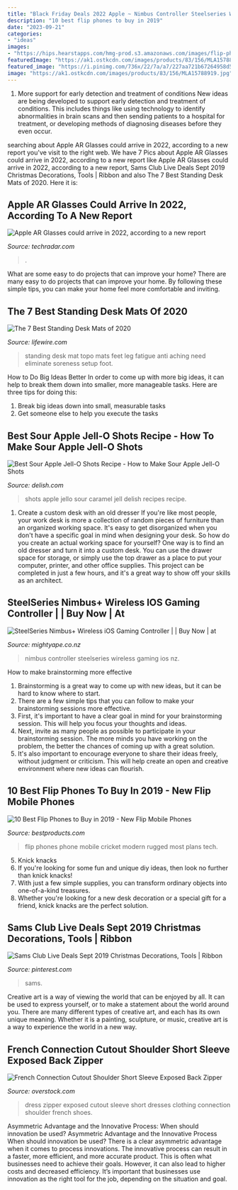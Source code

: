 ```yaml
---
title: "Black Friday Deals 2022 Apple ~ Nimbus Controller Steelseries Wireless Gaming Ios Nz"
description: "10 best flip phones to buy in 2019"
date: "2023-09-21"
categories:
- "ideas"
images:
- "https://hips.hearstapps.com/hmg-prod.s3.amazonaws.com/images/flip-phones-2018-1529593956.gif?crop=1.00xw:1.00xh;0,0&amp;resize=1200:*"
featuredImage: "https://ak1.ostkcdn.com/images/products/83/156/MLA15788919.jpg"
featured_image: "https://i.pinimg.com/736x/22/7a/a7/227aa721b67264958d5aa63cc17e02c4.jpg"
image: "https://ak1.ostkcdn.com/images/products/83/156/MLA15788919.jpg"
---
```



1) More support for early detection and treatment of conditions
New ideas are being developed to support early detection and treatment of conditions. This includes things like using technology to identify abnormalities in brain scans and then sending patients to a hospital for treatment, or developing methods of diagnosing diseases before they even occur.

	

		
searching about Apple AR Glasses could arrive in 2022, according to a new report you've visit to the right web. We have 7 Pics about Apple AR Glasses could arrive in 2022, according to a new report like Apple AR Glasses could arrive in 2022, according to a new report, Sams Club Live Deals Sept 2019 Christmas Decorations, Tools | Ribbon and also The 7 Best Standing Desk Mats of 2020. Here it is:
		
    
## Apple AR Glasses Could Arrive In 2022, According To A New Report

<img loading=lazy src="https://cdn.mos.cms.futurecdn.net/4mJpo9miZsEXqJiCnxyF2S-1200-80.png" onerror="this.onerror=null;this.src='https://tse4.mm.bing.net/th?id=OIP.z_IgsCeLmxnw099Ng_3srQHaEE&amp;pid=15.1';" alt="Apple AR Glasses could arrive in 2022, according to a new report">

_Source: techradar.com_

>. 

	

What are some easy to do projects that can improve your home?
There are many easy to do projects that can improve your home. By following these simple tips, you can make your home feel more comfortable and inviting.

    
## The 7 Best Standing Desk Mats Of 2020

<img loading=lazy src="https://www.lifewire.com/thmb/rzDwf1K-ceki6mknT_XXpMK0u1s=/1200x630/filters:fill(auto,1)/Topo2_Ergodriven_FB-5c146e48c9e77c00015d14e0.jpg" onerror="this.onerror=null;this.src='https://tse4.mm.bing.net/th?id=OIP.Kj2JkxtZDVOrG4OiNd5V1wHaD4&amp;pid=15.1';" alt="The 7 Best Standing Desk Mats of 2020">

_Source: lifewire.com_

>standing desk mat topo mats feet leg fatigue anti aching need eliminate soreness setup foot. 

	

How to Do Big Ideas Better
In order to come up with more big ideas, it can help to break them down into smaller, more manageable tasks. Here are three tips for doing this:
1. Break big ideas down into small, measurable tasks
2. Get someone else to help you execute the tasks

    
## Best Sour Apple Jell-O Shots Recipe - How To Make Sour Apple Jell-O Shots

<img loading=lazy src="https://hips.hearstapps.com/vidthumb/images/delish-caramel-apple-jello-shots-still004-1537299701.jpg?crop=1xw:0.8888888888888888xh;center,top&amp;resize=1200:*" onerror="this.onerror=null;this.src='https://tse4.mm.bing.net/th?id=OIP.GzIEHeHqpVv9SjPi4Bm5AQHaDt&amp;pid=15.1';" alt="Best Sour Apple Jell-O Shots Recipe - How to Make Sour Apple Jell-O Shots">

_Source: delish.com_

>shots apple jello sour caramel jell delish recipes recipe. 

	

1. Create a custom desk with an old dresser
If you're like most people, your work desk is more a collection of random pieces of furniture than an organized working space. It's easy to get disorganized when you don't have a specific goal in mind when designing your desk. So how do you create an actual working space for yourself? One way is to find an old dresser and turn it into a custom desk. You can use the drawer space for storage, or simply use the top drawer as a place to put your computer, printer, and other office supplies. This project can be completed in just a few hours, and it's a great way to show off your skills as an architect.

    
## SteelSeries Nimbus+ Wireless IOS Gaming Controller | | Buy Now | At

<img loading=lazy src="https://d3fa68hw0m2vcc.cloudfront.net/365/233281009.jpeg" onerror="this.onerror=null;this.src='https://tse2.mm.bing.net/th?id=OIP.-aXvcawG6xUJ_fNPqvi02AHaFw&amp;pid=15.1';" alt="SteelSeries Nimbus+ Wireless iOS Gaming Controller | | Buy Now | at">

_Source: mightyape.co.nz_

>nimbus controller steelseries wireless gaming ios nz. 

	

How to make brainstorming more effective
1. Brainstorming is a great way to come up with new ideas, but it can be hard to know where to start.
2. There are a few simple tips that you can follow to make your brainstorming sessions more effective.
3. First, it's important to have a clear goal in mind for your brainstorming session. This will help you focus your thoughts and ideas.
4. Next, invite as many people as possible to participate in your brainstorming session. The more minds you have working on the problem, the better the chances of coming up with a great solution.
5. It's also important to encourage everyone to share their ideas freely, without judgment or criticism. This will help create an open and creative environment where new ideas can flourish.

    
## 10 Best Flip Phones To Buy In 2019 - New Flip Mobile Phones

<img loading=lazy src="https://hips.hearstapps.com/hmg-prod.s3.amazonaws.com/images/flip-phones-2018-1529593956.gif?crop=1.00xw:1.00xh;0,0&amp;resize=1200:*" onerror="this.onerror=null;this.src='https://tse2.mm.bing.net/th?id=OIP.GF8h-Faf5jpyBpGqteucUgHaDt&amp;pid=15.1';" alt="10 Best Flip Phones to Buy in 2019 - New Flip Mobile Phones">

_Source: bestproducts.com_

>flip phones phone mobile cricket modern rugged most plans tech. 

	

5. Knick knacks
1. If you're looking for some fun and unique diy ideas, then look no further than knick knacks!
2. With just a few simple supplies, you can transform ordinary objects into one-of-a-kind treasures.
3. Whether you're looking for a new desk decoration or a special gift for a friend, knick knacks are the perfect solution.

    
## Sams Club Live Deals Sept 2019 Christmas Decorations, Tools | Ribbon

<img loading=lazy src="https://i.pinimg.com/736x/22/7a/a7/227aa721b67264958d5aa63cc17e02c4.jpg" onerror="this.onerror=null;this.src='https://tse1.mm.bing.net/th?id=OIP.SVVqjj9dXqFePSpfIYOxyQHaEK&amp;pid=15.1';" alt="Sams Club Live Deals Sept 2019 Christmas Decorations, Tools | Ribbon">

_Source: pinterest.com_

>sams. 

	

Creative art is a way of viewing the world that can be enjoyed by all. It can be used to express yourself, or to make a statement about the world around you. There are many different types of creative art, and each has its own unique meaning. Whether it is a painting, sculpture, or music, creative art is a way to experience the world in a new way.

    
## French Connection Cutout Shoulder Short Sleeve Exposed Back Zipper

<img loading=lazy src="https://ak1.ostkcdn.com/images/products/83/156/MLA15788919.jpg" onerror="this.onerror=null;this.src='https://tse2.mm.bing.net/th?id=OIP.81k9gjgjZ_JMkcAvGPsKXwHaKD&amp;pid=15.1';" alt="French Connection Cutout Shoulder Short Sleeve Exposed Back Zipper">

_Source: overstock.com_

>dress zipper exposed cutout sleeve short dresses clothing connection shoulder french shoes. 

	

Asymmetric Advantage and the Innovative Process: When should innovation be used?
Asymmetric Advantage and the Innovative Process
When should innovation be used? There is a clear asymmetric advantage when it comes to process innovations. The innovative process can result in a faster, more efficient, and more accurate product. This is often what businesses need to achieve their goals. However, it can also lead to higher costs and decreased efficiency. It’s important that businesses use innovation as the right tool for the job, depending on the situation and goal.

